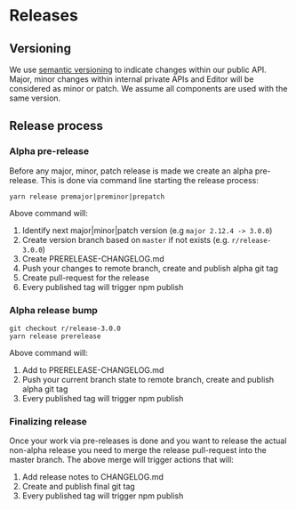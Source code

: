 # Releases

## Versioning

We use [semantic versioning]((https://semver.org/)) to indicate changes within our public API.
Major, minor changes within internal private APIs and Editor will be considered as minor or patch.
We assume all components are used with the same version.

## Release process

### Alpha pre-release
Before any major, minor, patch release is made we create an alpha pre-release.
This is done via command line starting the release process:
```
yarn release premajor|preminor|prepatch
``` 

Above command will:
1. Identify next major|minor|patch version (e.g `major 2.12.4 -> 3.0.0`)
2. Create version branch based on `master` if not exists (e.g. `r/release-3.0.0`)
3. Create PRERELEASE-CHANGELOG.md
4. Push your changes to remote branch, create and publish alpha git tag
5. Create pull-request for the release
6. Every published tag will trigger npm publish

### Alpha release bump

```
git checkout r/release-3.0.0
yarn release prerelease
```

Above command will:
1. Add to PRERELEASE-CHANGELOG.md
2. Push your current branch state to remote branch, create and publish alpha git tag
3. Every published tag will trigger npm publish


### Finalizing release

Once your work via pre-releases is done and you want to release the actual non-alpha release you need to merge the release pull-request into the master branch.
The above merge will trigger actions that will:

1. Add release notes to CHANGELOG.md
2. Create and publish final git tag
3. Every published tag will trigger npm publish
